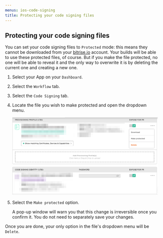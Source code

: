 ```yaml
---
menus: ios-code-signing
title: Protecting your code signing files
---
```

## Protecting your code signing files

You can set your code signing files to `Protected` mode: this means they cannot be downloaded from your [bitrise.io](https://www.bitrise.io) account. Your builds will be able to use these protected files, of course. But if you make the file protected, no one will be able to reveal it and the only way to overwrite it is by deleting the current one and creating a new one.

1. Select your App on your `Dashboard`.

1. Select the `Workflow` tab.

1. Select the `Code Signing` tab.

1. Locate the file you wish to make protected and open the dropdown menu.

    ![Make code signing files protected](/img/code-signing/ios-code-signing/provisioning-and-certificate-protect.png)

1. Select the `Make protected` option.

   A pop-up window will warn you that this change is irreversible once you confirm it. You do not need to separately save your changes.

Once you are done, your only option in the file's dropdown menu will be `Delete`.
